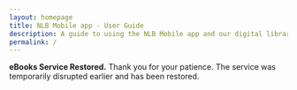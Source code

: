 ```yaml
---
layout: homepage
title: NLB Mobile app - User Guide
description: A guide to using the NLB Mobile app and our digital library
permalink: /
---
```

<!--Add notification here -->
<b>eBooks Service Restored.</b> Thank you for your patience. The service was temporarily disrupted earlier and has been restored.

